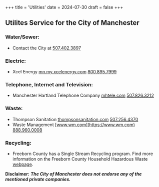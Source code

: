 +++
title = 'Utilities'
date = 2024-07-30
draft = false
+++
## Utilites Service for the City of Manchester ##
### Water/Sewer:
- Contact the City at [507.402.3897](tel:5074023897)
### Electric:
- Xcel Energy [mn.my.xcelenergy.com](https://mn.my.xcelenergy.com/) [800.895.7999](tel:18008957999)
### Telephone, Internet and Television:
- Manchester Hartland Telephone Company [mhtele.com](https://mhtele.com) [507.826.3212](tel:5078263212)
### Waste:
- Thompson Sanitation [thompsonsanitation.com](https://thompsonsanitation.com/) [507.256.4370](tel:5072564370)
- Waste Management [www.wm.com](https://www.wm.com) [888.960.0008](tel:18889600008)
### Recycling:
- Freeborn County has a Single Stream Recycling program. Find more information on the Freeborn County Household Hazardous Waste [webpage](https://www.co.freeborn.mn.us/177/Recycling-Household-Hazardous-Waste-HHW).

**Disclaimer:** ***The City of Manchester does not endorse any of the mentioned private companies.***